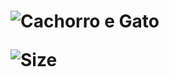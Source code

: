 [repoSizeImage]: https://img.shields.io/github/repo-size/B4g4rini/little-petshop?style=plastic

<h1 aling="center> Litlle Petshop</h1> 

![RepoSize][repoSizeImage] 
![Cachorro e Gato](https://github.com/B4g4rini/little-petshop/assets/126249122/998e86fd-798e-43c0-98d5-d791e8a10678)

![Size][repoSizeImage]
